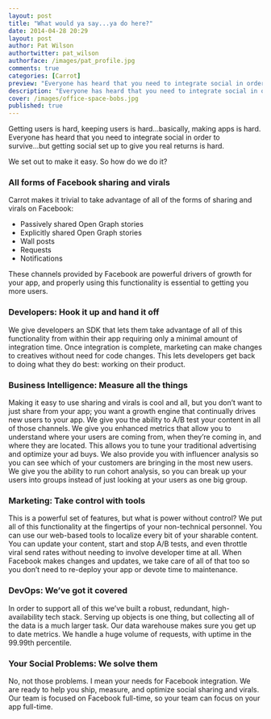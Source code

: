 ```yaml
---
layout: post
title: "What would ya say...ya do here?"
date: 2014-04-28 20:29
layout: post
author: Pat Wilson
authortwitter: pat_wilson
authorface: /images/pat_profile.jpg
comments: true
categories: [Carrot]
preview: "Everyone has heard that you need to integrate social in order to survive...but getting social set up to give you real returns is hard. We set out to make it easy. So how do we do it?"
description: "Everyone has heard that you need to integrate social in order to survive...but getting social set up to give you real returns is hard. We set out to make it easy. So how do we do it?"
cover: /images/office-space-bobs.jpg
published: true
---
```

Getting users is hard, keeping users is hard...basically, making apps is hard. Everyone has heard that you need to integrate social in order to survive...but getting social set up to give you real returns is hard.

We set out to make it easy. So how do we do it?

### All forms of Facebook sharing and virals
Carrot makes it trivial to take advantage of all of the forms of sharing and virals on Facebook:

* Passively shared Open Graph stories
* Explicitly shared Open Graph stories
* Wall posts
* Requests
* Notifications

These channels provided by Facebook are powerful drivers of growth for your app, and properly using this functionality is essential to getting you more users.

### Developers: Hook it up and hand it off
We give developers an SDK that lets them take advantage of all of this functionality from within their app requiring only a minimal amount of integration time. Once integration is complete, marketing can make changes to creatives without need for code changes. This lets developers get back to doing what they do best: working on their product.

### Business Intelligence: Measure all the things
Making it easy to use sharing and virals is cool and all, but you don’t want to just share from your app; you want a growth engine that continually drives new users to your app. We give you the ability to A/B test your content in all of those channels. We give you enhanced metrics that allow you to understand where your users are coming from, when they’re coming in, and where they are located. This allows you to tune your traditional advertising and optimize your ad buys. We also provide you with influencer analysis so you can see which of your customers are bringing in the most new users. We give you the ability to run cohort analysis, so you can break up your users into groups instead of just looking at your users as one big group.

### Marketing: Take control with tools
This is a powerful set of features, but what is power without control? We put all of this functionality at the fingertips of your non-technical personnel. You can use our web-based tools to localize every bit of your sharable content. You can update your content, start and stop A/B tests, and even throttle viral send rates without needing to involve developer time at all. When Facebook makes changes and updates, we take care of all of that too so you don’t need to re-deploy your app or devote time to maintenance.

### DevOps: We’ve got it covered
In order to support all of this we’ve built a robust, redundant, high-availability tech stack. Serving up objects is one thing, but collecting all of the data is a much larger task. Our data warehouse makes sure you get up to date metrics. We handle a huge volume of requests, with uptime in the 99.99th percentile.

### Your Social Problems: We solve them
No, not those problems. I mean your needs for Facebook integration. We are ready to help you ship, measure, and optimize social sharing and virals. Our team is focused on Facebook full-time, so your team can focus on your app full-time.
